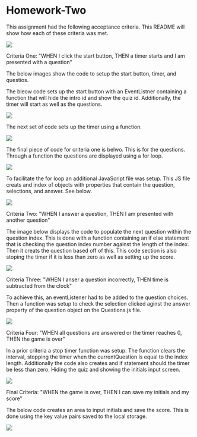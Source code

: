 # Homework-Two

This assignment had the following acceptance criteria. This README will show how each of these criteria was met.

![](/assets/images/AcceptanceCriteria.JPG)

Criteria One: "WHEN I click the start button, THEN a timer starts and I am presented with a question"

The below images show the code to setup the start button, timer, and questios. 

The bleow code sets up the start button with an EventListner containing a function that will hide the intro id and show the quiz id. Additionally, the timer will start as well as the questions. 

![](/assets/images/StartButtonSetup.JPG)

The next set of code sets up the timer using a function. 

![](/assets/images/TimerSetup.JPG)

The final piece of code for criteria one is belwo. This is for the questions. Through a function the questions are displayed using a for loop. 

![](/assets/images/QuestionSetup.JPG)

To facilitate the for loop an additional JavaScript file was setup. This JS file creats and index of objects with properties that contain the question, selections, and answer. See below. 

![](/assets/images/QuestionIndex.JPG)

Criteria Two: "WHEN I answer a question, THEN I am presented with another question"

The image below displays the code to populate the next question within the question index. This is done with a function containing an if else statement that is checking the question index number against the length of the index. Then it creats the question based off of this. This code section is also stoping the timer if it is less than zero as well as setting up the score. 

![](/assets/images/NextQuestion.JPG)

Criteria Three: "WHEN I anser a question incorrectly, THEN time is subtracted from the clock"

To achieve this, an eventListener had to be added to the question choices. Then a function was setup to check the selection clicked aginst the answer property of the question object on the Questions.js file. 

![](/assets/images/IncorrectAnswer.JPG)

Criteria Four: "WHEN all questions are answered or the timer reaches 0, THEN the game is over"

In a prior criteria a stop timer function was setup. The function clears the interval, stopping the timer when the currentQuestion is equal to the index length. Additionally the code also creates and if statement should the timer be less than zero. Hiding the quiz and showing the initials input screen. 

![](/assets/images/ZeroTimer.JPG)

Final Criteria: "WHEN the game is over, THEN I can save my initials and my score"

The below code creates an area to input initials and save the score. This is done using the key value pairs saved to the local storage. 

![](/assets/images/LocalStore.JPG)
